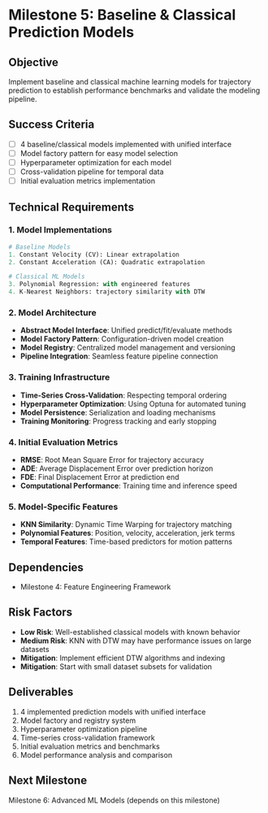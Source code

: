 # Milestone 5: Baseline & Classical Prediction Models

## Objective
Implement baseline and classical machine learning models for trajectory prediction to establish performance benchmarks and validate the modeling pipeline.

## Success Criteria
- [ ] 4 baseline/classical models implemented with unified interface
- [ ] Model factory pattern for easy model selection
- [ ] Hyperparameter optimization for each model
- [ ] Cross-validation pipeline for temporal data
- [ ] Initial evaluation metrics implementation

## Technical Requirements

### 1. Model Implementations
```python
# Baseline Models
1. Constant Velocity (CV): Linear extrapolation
2. Constant Acceleration (CA): Quadratic extrapolation

# Classical ML Models
3. Polynomial Regression: with engineered features
4. K-Nearest Neighbors: trajectory similarity with DTW
```

### 2. Model Architecture
- **Abstract Model Interface**: Unified predict/fit/evaluate methods
- **Model Factory Pattern**: Configuration-driven model creation
- **Model Registry**: Centralized model management and versioning
- **Pipeline Integration**: Seamless feature pipeline connection

### 3. Training Infrastructure
- **Time-Series Cross-Validation**: Respecting temporal ordering
- **Hyperparameter Optimization**: Using Optuna for automated tuning
- **Model Persistence**: Serialization and loading mechanisms
- **Training Monitoring**: Progress tracking and early stopping

### 4. Initial Evaluation Metrics
- **RMSE**: Root Mean Square Error for trajectory accuracy
- **ADE**: Average Displacement Error over prediction horizon
- **FDE**: Final Displacement Error at prediction end
- **Computational Performance**: Training time and inference speed

### 5. Model-Specific Features
- **KNN Similarity**: Dynamic Time Warping for trajectory matching
- **Polynomial Features**: Position, velocity, acceleration, jerk terms
- **Temporal Features**: Time-based predictors for motion patterns

## Dependencies
- Milestone 4: Feature Engineering Framework

## Risk Factors
- **Low Risk**: Well-established classical models with known behavior
- **Medium Risk**: KNN with DTW may have performance issues on large datasets
- **Mitigation**: Implement efficient DTW algorithms and indexing
- **Mitigation**: Start with small dataset subsets for validation

## Deliverables
1. 4 implemented prediction models with unified interface
2. Model factory and registry system
3. Hyperparameter optimization pipeline
4. Time-series cross-validation framework
5. Initial evaluation metrics and benchmarks
6. Model performance analysis and comparison

## Next Milestone
Milestone 6: Advanced ML Models (depends on this milestone)
